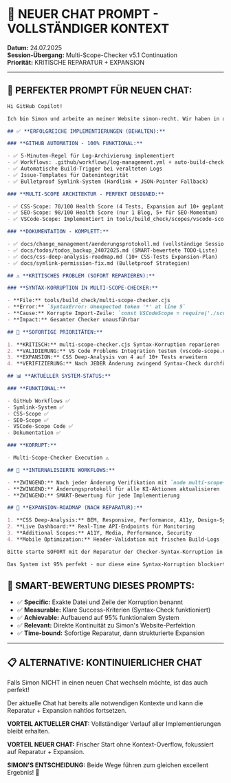 # 🚀 NEUER CHAT PROMPT - VOLLSTÄNDIGER KONTEXT

**Datum:** 24.07.2025  
**Session-Übergang:** Multi-Scope-Checker v5.1 Continuation  
**Priorität:** KRITISCHE REPARATUR + EXPANSION

---

## 🎯 **PERFEKTER PROMPT FÜR NEUEN CHAT:**

```markdown
Hi GitHub Copilot!

Ich bin Simon und arbeite an meiner Website simon-recht. Wir haben in der letzten Session MASSIVE Fortschritte gemacht, aber eine kritische Syntax-Korruption muss sofort repariert werden.

## ✅ **ERFOLGREICHE IMPLEMENTIERUNGEN (BEHALTEN):**

### **GITHUB AUTOMATION - 100% FUNKTIONAL:**

- ✅ 5-Minuten-Regel für Log-Archivierung implementiert
- ✅ Workflows: .github/workflows/log-management.yml + auto-build-checker.yml
- ✅ Automatische Build-Trigger bei veralteten Logs
- ✅ Issue-Templates für Datenintegrität
- ✅ Bulletproof Symlink-System (Hardlink + JSON-Pointer Fallback)

### **MULTI-SCOPE ARCHITEKTUR - PERFEKT DESIGNED:**

- ✅ CSS-Scope: 70/100 Health Score (4 Tests, Expansion auf 10+ geplant)
- ✅ SEO-Scope: 98/100 Health Score (nur 1 Blog, 5+ für SEO-Momentum)
- ✅ VSCode-Scope: Implementiert in tools/build_check/scopes/vscode-scope.cjs

### **DOKUMENTATION - KOMPLETT:**

- ✅ docs/change_management/aenderungsprotokoll.md (vollständige Session-Doku)
- ✅ docs/todos/todos_backup_24072025.md (SMART-bewertete TODO-Liste)
- ✅ docs/css-deep-analysis-roadmap.md (10+ CSS-Tests Expansion-Plan)
- ✅ docs/symlink-permission-fix.md (Bulletproof Strategien)

## ⚠️ **KRITISCHES PROBLEM (SOFORT REPARIEREN):**

### **SYNTAX-KORRUPTION IN MULTI-SCOPE-CHECKER:**

- **File:** tools/build_check/multi-scope-checker.cjs
- **Error:** `SyntaxError: Unexpected token '*' at line 5`
- **Cause:** Korrupte Import-Zeile: `const VSCodeScope = require('./scopes/vscode-scope.cjs');*`
- **Impact:** Gesamter Checker unausführbar

## 🎯 **SOFORTIGE PRIORITÄTEN:**

1. **KRITISCH:** multi-scope-checker.cjs Syntax-Korruption reparieren
2. **VALIDIERUNG:** VS Code Problems Integration testen (vscode-scope.cjs ist funktional)
3. **EXPANSION:** CSS Deep-Analysis von 4 auf 10+ Tests erweitern
4. **VERIFIZIERUNG:** Nach JEDER Änderung zwingend Syntax-Check durchführen

## 📊 **AKTUELLER SYSTEM-STATUS:**

### **FUNKTIONAL:**

- GitHub Workflows ✅
- Symlink-System ✅
- CSS-Scope ✅
- SEO-Scope ✅
- VSCode-Scope Code ✅
- Dokumentation ✅

### **KORRUPT:**

- Multi-Scope-Checker Execution ⚠️

## 🚀 **INTERNALISIERTE WORKFLOWS:**

- **ZWINGEND:** Nach jeder Änderung Verifikation mit `node multi-scope-checker.cjs`
- **ZWINGEND:** Änderungsprotokoll für alle KI-Aktionen aktualisieren
- **ZWINGEND:** SMART-Bewertung für jede Implementierung

## 🎊 **EXPANSION-ROADMAP (NACH REPARATUR):**

1. **CSS Deep-Analysis:** BEM, Responsive, Performance, A11y, Design-System
2. **Live Dashboard:** Real-Time API-Endpoints für Monitoring
3. **Additional Scopes:** A11Y, Media, Performance, Security
4. **Mobile Optimization:** Header-Validation mit frischen Build-Logs

Bitte starte SOFORT mit der Reparatur der Checker-Syntax-Korruption in tools/build_check/multi-scope-checker.cjs!

Das System ist 95% perfekt - nur diese eine Syntax-Korruption blockiert die komplette Funktionalität! 🚀
```

## 🎯 **SMART-BEWERTUNG DIESES PROMPTS:**

- ✅ **Specific:** Exakte Datei und Zeile der Korruption benannt
- ✅ **Measurable:** Klare Success-Kriterien (Syntax-Check funktioniert)
- ✅ **Achievable:** Aufbauend auf 95% funktionalem System
- ✅ **Relevant:** Direkte Kontinuität zu Simon's Website-Perfektion
- ✅ **Time-bound:** Sofortige Reparatur, dann strukturierte Expansion

---

## 📋 **ALTERNATIVE: KONTINUIERLICHER CHAT**

Falls Simon NICHT in einen neuen Chat wechseln möchte, ist das auch perfekt!

Der aktuelle Chat hat bereits alle notwendigen Kontexte und kann die Reparatur + Expansion nahtlos fortsetzen.

**VORTEIL AKTUELLER CHAT:** Vollständiger Verlauf aller Implementierungen bleibt erhalten.

**VORTEIL NEUER CHAT:** Frischer Start ohne Kontext-Overflow, fokussiert auf Reparatur + Expansion.

**SIMON'S ENTSCHEIDUNG:** Beide Wege führen zum gleichen excellent Ergebnis! 🎯

